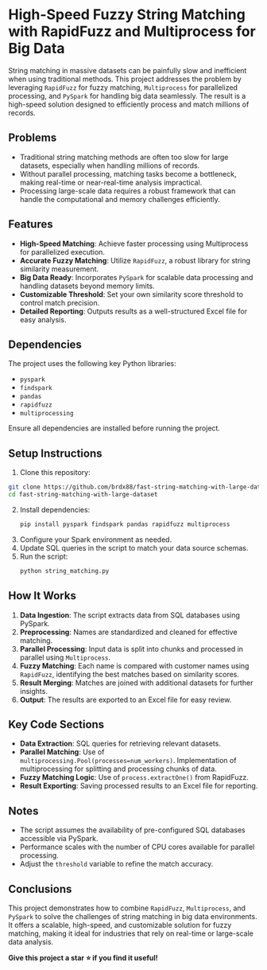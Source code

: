 # High-Speed Fuzzy String Matching with RapidFuzz and Multiprocess for Big Data

String matching in massive datasets can be painfully slow and inefficient when using traditional methods. This project addresses the problem by leveraging `RapidFuzz` for fuzzy matching, `Multiprocess` for parallelized processing, and `PySpark` for handling big data seamlessly. The result is a high-speed solution designed to efficiently process and match millions of records.

## Problems
- Traditional string matching methods are often too slow for large datasets, especially when handling millions of records.
- Without parallel processing, matching tasks become a bottleneck, making real-time or near-real-time analysis impractical.
- Processing large-scale data requires a robust framework that can handle the computational and memory challenges efficiently.

## Features
- **High-Speed Matching**: Achieve faster processing using Multiprocess for parallelized execution.
- **Accurate Fuzzy Matching**: Utilize `RapidFuzz`, a robust library for string similarity measurement.
- **Big Data Ready**: Incorporates `PySpark` for scalable data processing and handling datasets beyond memory limits.
- **Customizable Threshold**: Set your own similarity score threshold to control match precision.
- **Detailed Reporting**: Outputs results as a well-structured Excel file for easy analysis.

## Dependencies
The project uses the following key Python libraries:
- `pyspark`
- `findspark`
- `pandas`
- `rapidfuzz`
- `multiprocessing`

Ensure all dependencies are installed before running the project.

## Setup Instructions
1. Clone this repository:
  ```bash
  git clone https://github.com/brdx88/fast-string-matching-with-large-dataset.git
  cd fast-string-matching-with-large-dataset
  ```
2. Install dependencies:
   ```bash
   pip install pyspark findspark pandas rapidfuzz multiprocess
   ```
3. Configure your Spark environment as needed.
4. Update SQL queries in the script to match your data source schemas.
5. Run the script:
   ```bash
   python string_matching.py
   ```

## How It Works
1. **Data Ingestion**: The script extracts data from SQL databases using PySpark.
2. **Preprocessing**: Names are standardized and cleaned for effective matching.
3. **Parallel Processing**: Input data is split into chunks and processed in parallel using `Multiprocess`.
4. **Fuzzy Matching**: Each name is compared with customer names using `RapidFuzz`, identifying the best matches based on similarity scores.
5. **Result Merging**: Matches are joined with additional datasets for further insights.
6. **Output**: The results are exported to an Excel file for easy review.

## Key Code Sections
- **Data Extraction**: SQL queries for retrieving relevant datasets.
- **Parallel Matching**: Use of `multiprocessing.Pool(processes=num_workers)`. Implementation of multiprocessing for splitting and processing chunks of data.
- **Fuzzy Matching Logic**: Use of `process.extractOne()` from RapidFuzz.
- **Result Exporting**: Saving processed results to an Excel file for reporting.

## Notes
- The script assumes the availability of pre-configured SQL databases accessible via PySpark.
- Performance scales with the number of CPU cores available for parallel processing.
- Adjust the `threshold` variable to refine the match accuracy.

## Conclusions
This project demonstrates how to combine `RapidFuzz`, `Multiprocess`, and `PySpark` to solve the challenges of string matching in big data environments. It offers a scalable, high-speed, and customizable solution for fuzzy matching, making it ideal for industries that rely on real-time or large-scale data analysis.

**Give this project a star ⭐ if you find it useful!**

